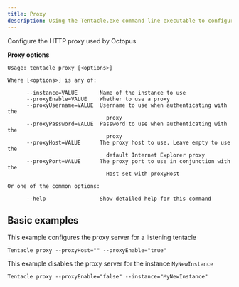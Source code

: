 ```yaml
---
title: Proxy
description: Using the Tentacle.exe command line executable to configure the HTTP proxy used by Octopus.
---
```


Configure the HTTP proxy used by Octopus

**Proxy options**

```text
Usage: tentacle proxy [<options>]

Where [<options>] is any of:

      --instance=VALUE       Name of the instance to use
      --proxyEnable=VALUE    Whether to use a proxy
      --proxyUsername=VALUE  Username to use when authenticating with the
                               proxy
      --proxyPassword=VALUE  Password to use when authenticating with the
                               proxy
      --proxyHost=VALUE      The proxy host to use. Leave empty to use the
                               default Internet Explorer proxy
      --proxyPort=VALUE      The proxy port to use in conjunction with the
                               Host set with proxyHost

Or one of the common options:

      --help                 Show detailed help for this command
```

## Basic examples
This example configures the proxy server for a listening tentacle
```text
Tentacle proxy --proxyHost="" --proxyEnable="true"
```

This example disables the proxy server for the instance `MyNewInstance` 
```text
Tentacle proxy --proxyEnable="false" --instance="MyNewInstance"
```